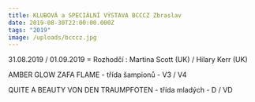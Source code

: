 ```yaml
---
title: KLUBOVÁ a SPECIÁLNÍ VÝSTAVA BCCCZ Zbraslav
date: 2019-08-30T22:00:00.000Z
tags: "2019"
image: /uploads/bcccz.jpg
---
```

31.08.2019 / 01.09.2019 = Rozhodčí : Martina Scott (UK) / Hilary Kerr (UK)

AMBER GLOW ZAFA FLAME - třída šampionů - V3 / V4

QUITE A BEAUTY VON DEN TRAUMPFOTEN - třída mladých - D / VD